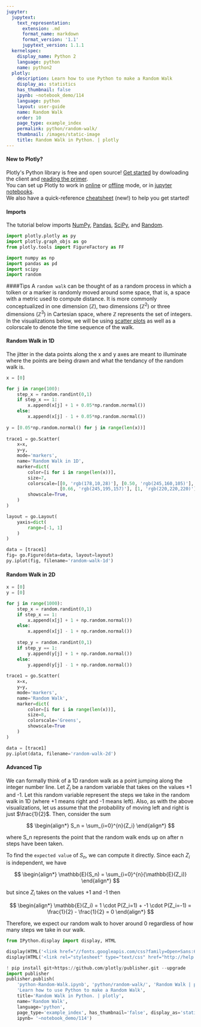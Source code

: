 ```yaml
---
jupyter:
  jupytext:
    text_representation:
      extension: .md
      format_name: markdown
      format_version: '1.1'
      jupytext_version: 1.1.1
  kernelspec:
    display_name: Python 2
    language: python
    name: python2
  plotly:
    description: Learn how to use Python to make a Random Walk
    display_as: statistics
    has_thumbnail: false
    ipynb: ~notebook_demo/114
    language: python
    layout: user-guide
    name: Random Walk
    order: 10
    page_type: example_index
    permalink: python/random-walk/
    thumbnail: /images/static-image
    title: Random Walk in Python. | plotly
---
```


#### New to Plotly?
Plotly's Python library is free and open source! [Get started](https://plot.ly/python/getting-started/) by dowloading the client and [reading the primer](https://plot.ly/python/getting-started/).
<br>You can set up Plotly to work in [online](https://plot.ly/python/getting-started/#initialization-for-online-plotting) or [offline](https://plot.ly/python/getting-started/#initialization-for-offline-plotting) mode, or in [jupyter notebooks](https://plot.ly/python/getting-started/#start-plotting-online).
<br>We also have a quick-reference [cheatsheet](https://images.plot.ly/plotly-documentation/images/python_cheat_sheet.pdf) (new!) to help you get started!


#### Imports
The tutorial below imports [NumPy](http://www.numpy.org/), [Pandas](https://plot.ly/pandas/intro-to-pandas-tutorial/), [SciPy](https://www.scipy.org/), and [Random](https://docs.python.org/2/library/random.html).

```python
import plotly.plotly as py
import plotly.graph_objs as go
from plotly.tools import FigureFactory as FF

import numpy as np
import pandas as pd
import scipy
import random
```

####Tips
A `random walk` can be thought of as a random process in which a tolken or a marker is randomly moved around some space, that is, a space with a metric used to compute distance. It is more commonly conceptualized in one dimension ($\mathbb{Z}$), two dimensions ($\mathbb{Z}^2$) or three dimensions ($\mathbb{Z}^3$) in Cartesian space, where $\mathbb{Z}$ represents the set of integers. In the visualizations below, we will be using [scatter plots](https://plot.ly/python/line-and-scatter/) as well as a colorscale to denote the time sequence of the walk.


#### Random Walk in 1D


The jitter in the data points along the x and y axes are meant to illuminate where the points are being drawn and what the tendancy of the random walk is.

```python
x = [0]

for j in range(100):
    step_x = random.randint(0,1)
    if step_x == 1:
        x.append(x[j] + 1 + 0.05*np.random.normal())
    else:
        x.append(x[j] - 1 + 0.05*np.random.normal())
        
y = [0.05*np.random.normal() for j in range(len(x))]
        
trace1 = go.Scatter(
    x=x,
    y=y,
    mode='markers',
    name='Random Walk in 1D',
    marker=dict(
        color=[i for i in range(len(x))],
        size=7,
        colorscale=[[0, 'rgb(178,10,28)'], [0.50, 'rgb(245,160,105)'],
                    [0.66, 'rgb(245,195,157)'], [1, 'rgb(220,220,220)']],
        showscale=True,
    )
)

layout = go.Layout(
    yaxis=dict(
        range=[-1, 1]
    )
)

data = [trace1]
fig= go.Figure(data=data, layout=layout)
py.iplot(fig, filename='random-walk-1d')
```

#### Random Walk in 2D

```python
x = [0]
y = [0]

for j in range(1000):
    step_x = random.randint(0,1)
    if step_x == 1:
        x.append(x[j] + 1 + np.random.normal())
    else:
        x.append(x[j] - 1 + np.random.normal())
    
    step_y = random.randint(0,1)
    if step_y == 1:
        y.append(y[j] + 1 + np.random.normal())
    else:
        y.append(y[j] - 1 + np.random.normal())
        
trace1 = go.Scatter(
    x=x,
    y=y,
    mode='markers',
    name='Random Walk',
    marker=dict(
        color=[i for i in range(len(x))],
        size=8,
        colorscale='Greens',
        showscale=True
    )
)

data = [trace1]
py.iplot(data, filename='random-walk-2d')
```

#### Advanced Tip
We can formally think of a 1D random walk as a point jumping along the integer number line. Let $Z_i$ be a random variable that takes on the values +1 and -1. Let this random variable represent the steps we take in the random walk in 1D (where +1 means right and -1 means left). Also, as with the above visualizations, let us assume that the probability of moving left and right is just $\frac{1}{2}$. Then, consider the sum

$$
\begin{align*}
S_n = \sum_{i=0}^{n}{Z_i}
\end{align*}
$$

where S_n represents the point that the random walk ends up on after n steps have been taken.

To find the `expected value` of $S_n$, we can compute it directly. Since each $Z_i$ is independent, we have

$$
\begin{align*}
\mathbb{E}(S_n) = \sum_{i=0}^{n}{\mathbb{E}(Z_i)}
\end{align*}
$$

but since $Z_i$ takes on the values +1 and -1 then

$$
\begin{align*}
\mathbb{E}(Z_i) = 1 \cdot P(Z_i=1) + -1 \cdot P(Z_i=-1) = \frac{1}{2} - \frac{1}{2} = 0
\end{align*}
$$

Therefore, we expect our random walk to hover around $0$ regardless of how many steps we take in our walk.

```python
from IPython.display import display, HTML

display(HTML('<link href="//fonts.googleapis.com/css?family=Open+Sans:600,400,300,200|Inconsolata|Ubuntu+Mono:400,700" rel="stylesheet" type="text/css" />'))
display(HTML('<link rel="stylesheet" type="text/css" href="http://help.plot.ly/documentation/all_static/css/ipython-notebook-custom.css">'))

! pip install git+https://github.com/plotly/publisher.git --upgrade
import publisher
publisher.publish(
    'python-Random-Walk.ipynb', 'python/random-walk/', 'Random Walk | plotly',
    'Learn how to use Python to make a Random Walk',
    title='Random Walk in Python. | plotly',
    name='Random Walk',
    language='python',
    page_type='example_index', has_thumbnail='false', display_as='statistics', order=10,
    ipynb= '~notebook_demo/114')
```

```python

```